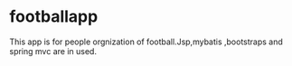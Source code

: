 footballapp
===========
This app is for people orgnization of football.Jsp,mybatis ,bootstraps and spring mvc are in used.
